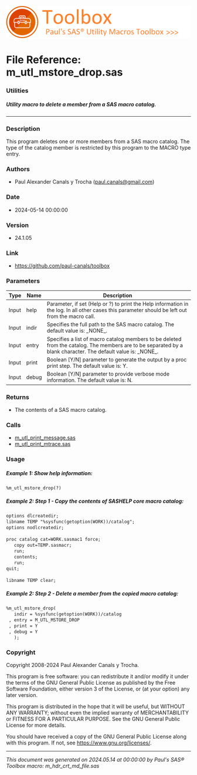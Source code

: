 ![../../misc/images/doc_banner.png](../../misc/images/doc_banner.png)
# 
# File Reference: m_utl_mstore_drop.sas

### Utilities

##### Utility macro to delete a member from a SAS macro catalog.

***

### Description
This program deletes one or more members from a SAS macro catalog. The type of the catalog member is restricted by this program to the MACRO type entry.



### Authors
* Paul Alexander Canals y Trocha (paul.canals@gmail.com)

### Date
* 2024-05-14 00:00:00

### Version
* 24.1.05

### Link
* https://github.com/paul-canals/toolbox

### Parameters
| Type | Name | Description |
| ---- | ---- | ----------- |
| Input | help | Parameter, if set (Help or ?) to print the Help information in the log. In all other cases this parameter should be left out from the macro call. |
| Input | indir | Specifies the full path to the SAS macro catalog. The default value is: \_NONE\_. |
| Input | entry | Specifies a list of macro catalog members to be deleted from the catalog. The members are to be separated by a blank character. The default value is: \_NONE\_. |
| Input | print | Boolean [Y/N] parameter to generate the output by a proc print step. The default value is: Y. |
| Input | debug | Boolean [Y/N] parameter to provide verbose mode information. The default value is: N. |

### Returns
* The contents of a SAS macro catalog.

### Calls
* [m_utl_print_message.sas](m_utl_print_message.md)
* [m_utl_print_mtrace.sas](m_utl_print_mtrace.md)

### Usage

##### Example 1: Show help information:
```sas
%m_utl_mstore_drop(?)
```

##### Example 2: Step 1 - Copy the contents of SASHELP core macro catalog:
```sas
options dlcreatedir;
libname TEMP "%sysfunc(getoption(WORK))/catalog";
options nodlcreatedir;

proc catalog cat=WORK.sasmac1 force;
   copy out=TEMP.sasmacr;
   run;
   contents;
   run;
quit;

libname TEMP clear;
```

##### Example 2: Step 2 - Delete a member from the copied macro catalog:
```sas
%m_utl_mstore_drop(
   indir = %sysfunc(getoption(WORK))/catalog
 , entry = M_UTL_MSTORE_DROP
 , print = Y
 , debug = Y
   );
```

### Copyright
Copyright 2008-2024 Paul Alexander Canals y Trocha. 
 
This program is free software: you can redistribute it and/or modify 
it under the terms of the GNU General Public License as published by 
the Free Software Foundation, either version 3 of the License, or 
(at your option) any later version. 
 
This program is distributed in the hope that it will be useful, 
but WITHOUT ANY WARRANTY; without even the implied warranty of 
MERCHANTABILITY or FITNESS FOR A PARTICULAR PURPOSE. See the 
GNU General Public License for more details. 
 
You should have received a copy of the GNU General Public License 
along with this program. If not, see <https://www.gnu.org/licenses/>. 


***
*This document was generated on 2024.05.14 at 00:00:00 by Paul's SAS&reg; Toolbox macro: m_hdr_crt_md_file.sas*
